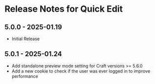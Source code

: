 # Release Notes for Quick Edit

## 5.0.0 - 2025-01.19
- Initial Release

## 5.0.1 - 2025-01.24
- Add standalone preview mode setting for Craft versions >= 5.6.0
- Add a new cookie to check if the user was ever logged in to improve performance

